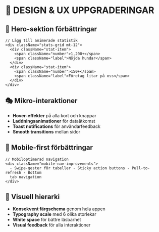 # 🎨 DESIGN & UX UPPGRADERINGAR

## 🌟 Hero-sektion förbättringar

```tsx
// Lägg till animerade statistik
<div className="stats-grid mt-12">
  <div className="stat-item">
    <span className="number">1,200+</span>
    <span className="label">Nöjda hundar</span>
  </div>
  <div className="stat-item">
    <span className="number">150+</span>
    <span className="label">Företag litar på oss</span>
  </div>
</div>
```

## 🎭 Mikro-interaktioner

- **Hover-effekter** på alla kort och knappar
- **Laddningsanimationer** för dataåtkomst
- **Toast notifications** för användarfeedback
- **Smooth transitions** mellan sidor

## 📱 Mobile-first förbättringar

```tsx
// Mobiloptimerad navigation
<div className="mobile-nav-improvements">
  - Swipe-gester för tabeller - Sticky action buttons - Pull-to-refresh - Bottom
  tab navigation
</div>
```

## 🎨 Visuell hierarki

- **Konsekvent färgschema** genom hela appen
- **Typography scale** med 6 olika storlekar
- **White space** för bättre läsbarhet
- **Visual feedback** för alla interaktioner
